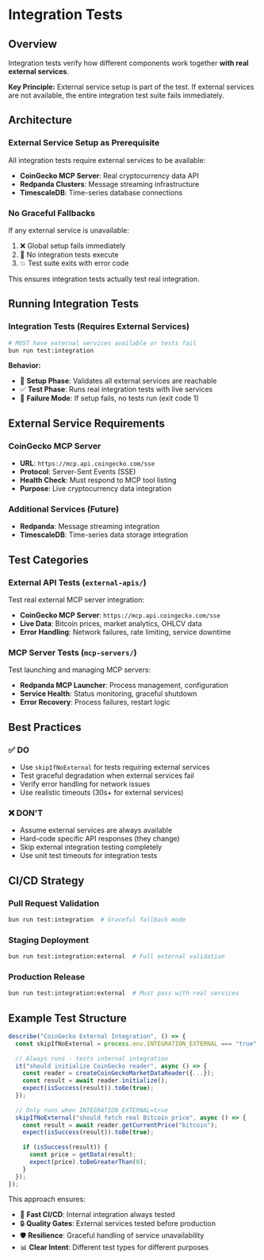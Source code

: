 # Integration Tests

## Overview

Integration tests verify how different components work together **with real external services**.

**Key Principle:** External service setup is part of the test. If external services are not available, the entire integration test suite fails immediately.

## Architecture

### **External Service Setup as Prerequisite**
All integration tests require external services to be available:
- **CoinGecko MCP Server**: Real cryptocurrency data API
- **Redpanda Clusters**: Message streaming infrastructure  
- **TimescaleDB**: Time-series database connections

### **No Graceful Fallbacks**
If any external service is unavailable:
1. ❌ Global setup fails immediately
2. 🚫 No integration tests execute  
3. 💥 Test suite exits with error code

This ensures integration tests actually test real integration.

## Running Integration Tests

### **Integration Tests** (Requires External Services)
```bash
# MUST have external services available or tests fail
bun run test:integration
```

**Behavior:**
- 🔌 **Setup Phase**: Validates all external services are reachable
- ✅ **Test Phase**: Runs real integration tests with live services
- 🚫 **Failure Mode**: If setup fails, no tests run (exit code 1)

## External Service Requirements

### **CoinGecko MCP Server**
- **URL**: `https://mcp.api.coingecko.com/sse`
- **Protocol**: Server-Sent Events (SSE)
- **Health Check**: Must respond to MCP tool listing
- **Purpose**: Live cryptocurrency data integration

### **Additional Services** (Future)
- **Redpanda**: Message streaming integration
- **TimescaleDB**: Time-series data storage integration

## Test Categories

### **External API Tests** (`external-apis/`)
Test real external MCP server integration:
- **CoinGecko MCP Server**: `https://mcp.api.coingecko.com/sse`
- **Live Data**: Bitcoin prices, market analytics, OHLCV data
- **Error Handling**: Network failures, rate limiting, service downtime

### **MCP Server Tests** (`mcp-servers/`)  
Test launching and managing MCP servers:
- **Redpanda MCP Launcher**: Process management, configuration
- **Service Health**: Status monitoring, graceful shutdown
- **Error Recovery**: Process failures, restart logic

## Best Practices

### ✅ **DO**
- Use `skipIfNoExternal` for tests requiring external services
- Test graceful degradation when external services fail
- Verify error handling for network issues
- Use realistic timeouts (30s+ for external services)

### ❌ **DON'T**  
- Assume external services are always available
- Hard-code specific API responses (they change)
- Skip external integration testing completely
- Use unit test timeouts for integration tests

## CI/CD Strategy

### **Pull Request Validation**
```bash
bun run test:integration  # Graceful fallback mode
```

### **Staging Deployment**
```bash
bun run test:integration:external  # Full external validation
```

### **Production Release**
```bash
bun run test:integration:external  # Must pass with real services
```

## Example Test Structure

```typescript
describe("CoinGecko External Integration", () => {
  const skipIfNoExternal = process.env.INTEGRATION_EXTERNAL === "true" ? it : it.skip;
  
  // Always runs - tests internal integration
  it("should initialize CoinGecko reader", async () => {
    const reader = createCoinGeckoMarketDataReader({...});
    const result = await reader.initialize();
    expect(isSuccess(result)).toBe(true);
  });
  
  // Only runs when INTEGRATION_EXTERNAL=true
  skipIfNoExternal("should fetch real Bitcoin price", async () => {
    const result = await reader.getCurrentPrice("bitcoin");
    expect(isSuccess(result)).toBe(true);
    
    if (isSuccess(result)) {
      const price = getData(result);
      expect(price).toBeGreaterThan(0);
    }
  });
});
```

This approach ensures:
- 🚀 **Fast CI/CD**: Internal integration always tested
- 🔒 **Quality Gates**: External services tested before production  
- 🛡️ **Resilience**: Graceful handling of service unavailability
- 📊 **Clear Intent**: Different test types for different purposes